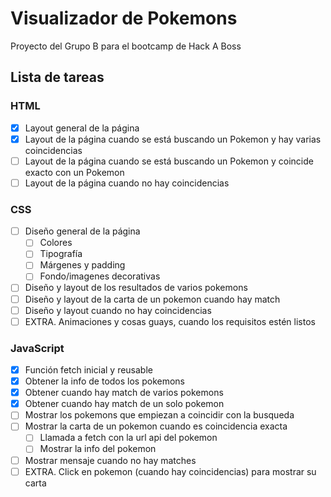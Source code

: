 
# Visualizador de Pokemons

Proyecto del Grupo B para el bootcamp de Hack A Boss


## Lista de tareas
### HTML
- [x]  Layout general de la página
- [x]  Layout de la página cuando se está buscando un Pokemon y hay varias coincidencias
- [ ]  Layout de la página cuando se está buscando un Pokemon y coincide exacto con un Pokemon
- [ ]  Layout de la página cuando no hay coincidencias

### CSS
- [ ]  Diseño general de la página
    - [ ]  Colores
    - [ ]  Tipografía
    - [ ]  Márgenes y padding
    - [ ]  Fondo/imagenes decorativas
- [ ]  Diseño y layout de los resultados de varios pokemons
- [ ]  Diseño y layout de la carta de un pokemon cuando hay match
- [ ]  Diseño y layout cuando no hay coincidencias
- [ ]  EXTRA. Animaciones y cosas guays, cuando los requisitos estén listos

### JavaScript
- [x]  Función fetch inicial y reusable
- [x]  Obtener la info de todos los pokemons
- [x]  Obtener cuando hay match de varios pokemons
- [x]  Obtener cuando hay match de un solo pokemon
- [ ]  Mostrar los pokemons que empiezan a coincidir con la busqueda
- [ ]  Mostrar la carta de un pokemon cuando es coincidencia exacta
    - [ ]  Llamada a fetch con la url api del pokemon
    - [ ]  Mostrar la info del pokemon
- [ ]  Mostrar mensaje cuando no hay matches
- [ ]  EXTRA. Click en pokemon (cuando hay coincidencias) para mostrar su carta
